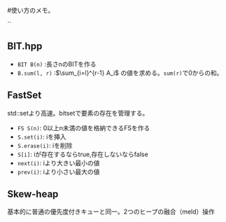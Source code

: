 #使い方のメモ。

``
## BIT.hpp
- `BIT B(n)` :長さnのBITを作る
- `B.sum(l, r)` :$\sum_{i=l}^{r-1} A_i$ の値を求める。`sum(r)`で0からの和。
## FastSet
std::setより高速。bitsetで要素の存在を管理する。
- `FS S(n)`: 0以上n未満の値を格納できるFSを作る
- `S.set(i)`: iを挿入
- `S.erase(i)`: iを削除
- `S[i]`: iが存在するならtrue,存在しないならfalse
- `next(i)`: iより大きい最小の値
- `prev(i)`: iより小さい最大の値

## Skew-heap
基本的に普通の優先度付きキューと同一。2つのヒープの融合（meld）操作